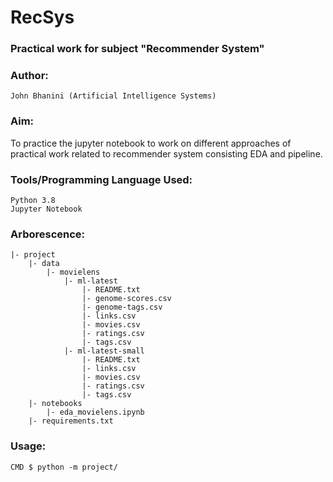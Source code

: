 # RecSys 
### Practical work for subject "Recommender System"

### Author:
```
John Bhanini (Artificial Intelligence Systems)
```

### Aim:
To practice the jupyter notebook to work on different approaches of practical work related to recommender system consisting EDA and pipeline.

### Tools/Programming Language Used:
```
Python 3.8
Jupyter Notebook
```

### Arborescence:
```
|- project
    |- data 
        |- movielens
            |- ml-latest
                |- README.txt
                |- genome-scores.csv
                |- genome-tags.csv
                |- links.csv
                |- movies.csv
                |- ratings.csv
                |- tags.csv
            |- ml-latest-small
                |- README.txt                
                |- links.csv
                |- movies.csv
                |- ratings.csv
                |- tags.csv
    |- notebooks
        |- eda_movielens.ipynb
    |- requirements.txt
```

### Usage:
```
CMD $ python -m project/
```

